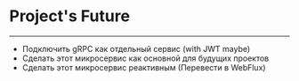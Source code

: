# Project's Future

---
- Подключить gRPC как отдельный сервис (with JWT maybe)
- Сделать этот микросервис как основной для будущих проектов
- Сделать этот микросервис реактивным (Перевести в WebFlux)
